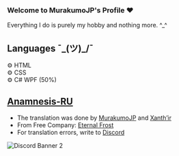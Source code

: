 ### Welcome to MurakumoJP's Profile ❤

Everything I do is purely my hobby and nothing more. ^_^

## Languages ¯\_(ツ)_/¯

⚙ HTML
</br>
⚙ CSS
</br>
⚙ C# WPF (50%)

## [Anamnesis-RU](https://github.com/Murakumo-JP/AnamnesisRU)

- The translation was done by [MurakumoJP](https://twitter.com/MurakumoJP) and [Xanth’ir](https://twitter.com/XanthirV)
- From Free Company: [Eternal Frost](https://eu.finalfantasyxiv.com/lodestone/freecompany/9234631035923326442/)
- For translation errors, write to [Discord](https://discord.gg/YfBkJwVpA7)

![Discord Banner 2](https://discordapp.com/api/guilds/738372498529452032/widget.png?style=banner2)

